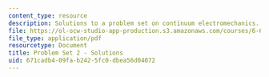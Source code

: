 ```yaml
---
content_type: resource
description: Solutions to a problem set on continuum electromechanics.
file: https://ol-ocw-studio-app-production.s3.amazonaws.com/courses/6-642-continuum-electromechanics-fall-2008/671cadb409fab2425fc0dbea56d04072_pset2_soln.pdf
file_type: application/pdf
resourcetype: Document
title: Problem Set 2 - Solutions
uid: 671cadb4-09fa-b242-5fc0-dbea56d04072
---
```

